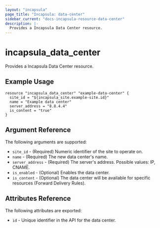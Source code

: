 ```yaml
---
layout: "incapsula"
page_title: "Incapsula: data-center"
sidebar_current: "docs-incapsula-resource-data-center"
description: |-
  Provides a Incapsula Data Center resource.
---
```


# incapsula_data_center

Provides a Incapsula Data Center resource. 

## Example Usage

```hcl
resource "incapsula_data_center" "example-data-center" {
  site_id = "${incapsula_site.example-site.id}"
  name = "Example data center"
  server_address = "8.8.4.4"
  is_content = "true"
}
```

## Argument Reference

The following arguments are supported:

* `site_id` - (Required) Numeric identifier of the site to operate on.
* `name` - (Required) The new data center's name.
* `server_address` - (Required) The server's address. Possible values: IP, CNAME.
* `is_enabled` - (Optional) Enables the data center.
* `is_content` - (Optional) The data center will be available for specific resources (Forward Delivery Rules).

## Attributes Reference

The following attributes are exported:

* `id` - Unique identifier in the API for the data center.
